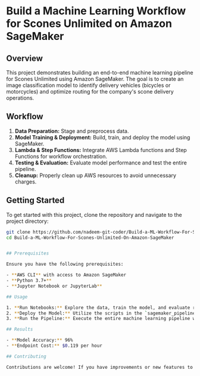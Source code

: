 

# Build a Machine Learning Workflow for Scones Unlimited on Amazon SageMaker

## Overview

This project demonstrates building an end-to-end machine learning pipeline for Scones Unlimited using Amazon SageMaker. The goal is to create an image classification model to identify delivery vehicles (bicycles or motorcycles) and optimize routing for the company's scone delivery operations.

## Workflow

1. **Data Preparation:** Stage and preprocess data.
2. **Model Training & Deployment:** Build, train, and deploy the model using SageMaker.
3. **Lambda & Step Functions:** Integrate AWS Lambda functions and Step Functions for workflow orchestration.
4. **Testing & Evaluation:** Evaluate model performance and test the entire pipeline.
5. **Cleanup:** Properly clean up AWS resources to avoid unnecessary charges.

## Getting Started

To get started with this project, clone the repository and navigate to the project directory:

```bash
git clone https://github.com/nadeem-git-coder/Build-a-ML-Workflow-For-Scones-Unlimited-On-Amazon-SageMaker.git
cd Build-a-ML-Workflow-For-Scones-Unlimited-On-Amazon-SageMaker


## Prerequisites

Ensure you have the following prerequisites:

- **AWS CLI** with access to Amazon SageMaker
- **Python 3.7+**
- **Jupyter Notebook or JupyterLab**

## Usage

1. **Run Notebooks:** Explore the data, train the model, and evaluate results using the notebooks in the `notebooks` directory.
2. **Deploy the Model:** Utilize the scripts in the `sagemaker_pipelines` directory to deploy the trained model on Amazon SageMaker.
3. **Run the Pipeline:** Execute the entire machine learning pipeline with the provided SageMaker scripts.

## Results

- **Model Accuracy:** 96%
- **Endpoint Cost:** $0.119 per hour

## Contributing

Contributions are welcome! If you have improvements or new features to add, please submit a pull request with your changes.
